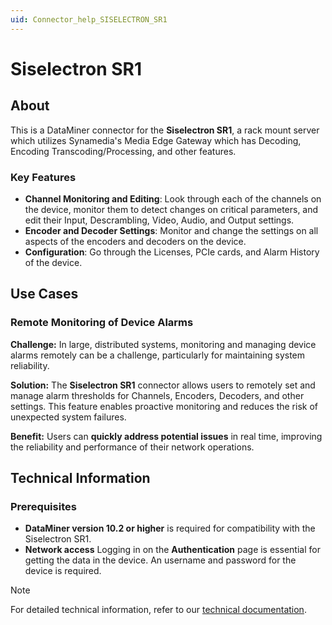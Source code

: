 ```yaml
---
uid: Connector_help_SISELECTRON_SR1
---
```


# Siselectron SR1

## About
This is a DataMiner connector for the **Siselectron SR1**, a rack mount server which utilizes Synamedia's Media Edge Gateway which has Decoding, Encoding Transcoding/Processing, and other features.

### Key Features

- **Channel Monitoring and Editing**: Look through each of the channels on the device, monitor them to detect changes on critical parameters, and edit their Input, Descrambling, Video, Audio, and Output settings. 
- **Encoder and Decoder Settings**: Monitor and change the settings on all aspects of the encoders and decoders on the device.
- **Configuration**: Go through the Licenses, PCIe cards, and Alarm History of the device. 

## Use Cases

### Remote Monitoring of Device Alarms

**Challenge:** In large, distributed systems, monitoring and managing device alarms remotely can be a challenge, particularly for maintaining system reliability.

**Solution:** The **Siselectron SR1** connector allows users to remotely set and manage alarm thresholds for Channels, Encoders, Decoders, and other settings. This feature enables proactive monitoring and reduces the risk of unexpected system failures.

**Benefit:** Users can **quickly address potential issues** in real time, improving the reliability and performance of their network operations.

## Technical Information

### Prerequisites

- **DataMiner version 10.2 or higher** is required for compatibility with the Siselectron SR1.
- **Network access** Logging in on the **Authentication** page is essential for getting the data in the device. An username and password for the device is required. 

> [!NOTE]
> For detailed technical information, refer to our [technical documentation](xref:Connector_help_My_connector_name_Technical).

